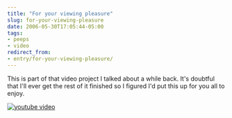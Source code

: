 ```yaml
---
title: "For your viewing pleasure"
slug: for-your-viewing-pleasure
date: 2006-05-30T17:05:44-05:00
tags:
- peeps
- video
redirect_from:
- entry/for-your-viewing-pleasure/
---
```

This is part of that video project I talked about a while back. It's doubtful that I'll ever get the rest of it finished so I figured I'd put this up for you all to enjoy.

[![youtube video](https://img.youtube.com/vi/cmskBiUTK38/0.jpg)](https://www.youtube.com/watch?v=cmskBiUTK38&youtube-thumb)
